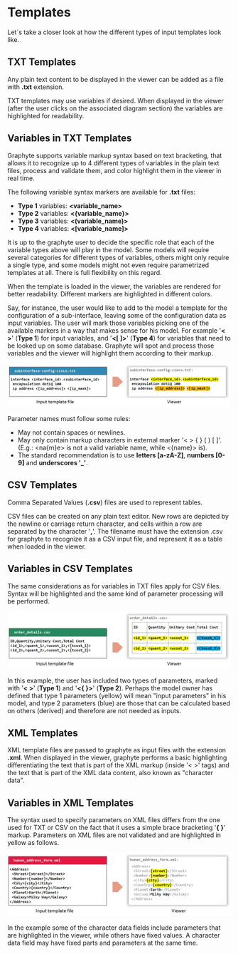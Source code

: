 # Templates

Let´s take a closer look at how the different types of input templates look like.

## TXT Templates

Any plain text content to be displayed in the viewer can be added as a file with **.txt** extension.

TXT templates may use variables if desired. When displayed in the viewer (after the user clicks on the associated diagram section) the variables are highlighted for readability.

## Variables in TXT Templates

Graphyte supports variable markup syntax based on text bracketing, that allows it to recognize up to 4 different types of variables in the plain text files, process and validate them, and color highlight them in the viewer in real time.

The following variable syntax markers are available for **.txt** files:
 
- **Type 1** variables: **<variable_name>**
- **Type 2** variables: **<{variable_name}>**
- **Type 3** variables: **<(variable_name)>**
- **Type 4** variables: **<[variable_name]>**

It is up to the graphyte user to decide the specific role that each of the variable types above will play in the model. Some models will require several categories for different types of variables, others might only require a single type, and some models might not even require parametrized templates at all. There is full flexibility on this regard.

When the template is loaded in the viewer, the variables are rendered for better readability. Different markers are highlighted in different colors.

Say, for instance, the user would like to add to the model a template for the configuration of a sub-interface, leaving some of the configuration data as input variables. The user will mark those variables picking one of the available markers in a way that makes sense for his model. For example '**< >**' (**Type 1**) for input variables, and '**<[ ]>**' (**Type 4**) for variables that need to be looked up on some database. Graphyte will spot and process those variables and the viewer will highlight them according to their markup.

![template_txt.jpg](img/template_txt.jpg)

Parameter names must follow some rules:

- May not contain spaces or newlines.
- May only contain markup characters in external marker '< > { } ( ) [ ]'. (E.g.: <na{m}e> is not a valid variable name, while <{name}> is).
- The standard recommendation is to use **letters [a-zA-Z]**, **numbers [0-9]** and **underscores '_'**.

## CSV Templates

Comma Separated Values (**.csv**) files are used to represent tables.

CSV files can be created on any plain text editor. New rows are depicted by the newline or carriage return character, and cells within a row are separated by the character '**,**'. The filename must have the extension .csv for graphyte to recognize it as a CSV input file, and represent it as a table when loaded in the viewer.

## Variables in CSV Templates

The same considerations as for variables in TXT files apply for CSV files. Syntax will be highlighted and the same kind of parameter processing will be performed.

![template_csv.jpg](img/template_csv.jpg)

In this example, the user has included two types of parameters, marked with '**< >**' (**Type 1**) and '**<{ }>**' (**Type 2**). Perhaps the model owner has defined that type 1 parameters (yellow) will mean "input parameters" in his model, and type 2 parameters (blue) are those that can be calculated based on others (derived) and therefore are not needed as inputs.

## XML Templates

XML template files are passed to graphyte as input files with the extension **.xml**. When displayed in the viewer, graphyte performs a basic highlighting differentiating the text that is part of the XML markup (inside '< >' tags) and the text that is part of the XML data content, also known as "character data".

## Variables in XML Templates

The syntax used to specify parameters on XML files differs from the one used for TXT or CSV on the fact that it uses a simple brace bracketing '**{ }**' markup. Parameters on XML files are not validated and are highlighted in yellow as follows.

![template_xml.jpg](img/template_xml.jpg)

In the example some of the character data fields include parameters that are highlighted in the viewer, while others have fixed values. A character data field may have fixed parts and parameters at the same time.